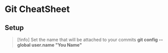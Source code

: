 # Git CheatSheet

## Setup

> [!info] Set the name that will be attached to your commits
> **git config --global user.name "You Name"**

